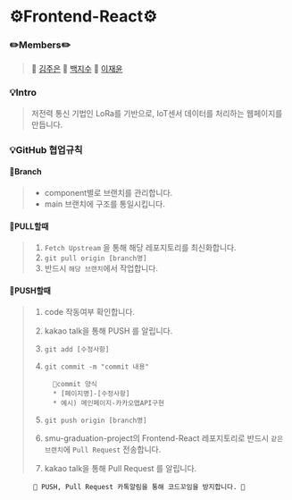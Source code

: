 # ⚙️Frontend-React⚙️
### ✏️Members✏️
>📙 [김주은](https://github.com/JJuniess) 
📗 [백지수](https://github.com/jisubaek)
📘 [이재윤](https://github.com/planetyoon)

### 💡Intro
> 저전력 통신 기법인 LoRa를 기반으로, IoT센서 데이터를 처리하는 웹페이지를 만듭니다.

### 💡GitHub 협업규칙
#### 💎Branch
>* component별로 브랜치를 관리합니다.
>* main 브랜치에 구조를 통일시킵니다.

#### 💎PULL할때
>1. ```Fetch Upstream``` 을 통해 해당 레포지토리를 최신화합니다.
>2. ```git pull origin [branch명]```
>3. 반드시 ```해당 브랜치```에서 작업합니다.

#### 💎PUSH할때
>1. code 작동여부 확인합니다.
>2. kakao talk을 통해 PUSH 를 알립니다.
>3. ```git add [수정사항]```
>4. ```git commit -m "commit 내용"```
>      
>          🍊commit 양식 
>          * [페이지명]-[수정사항]
>          * 예시) 메인페이지-카카오맵API구현
>
>5. ```git push origin [branch명]```
>6. smu-graduation-project의 Frontend-React 레포지토리로 반드시 ```같은 브랜치```에  ```Pull Request``` 전송합니다.
>7. kakao talk을 통해 Pull Request 를 알립니다.

          🌸 PUSH, Pull Request 카톡알림을 통해 코드꼬임을 방지합니다. 🌸
